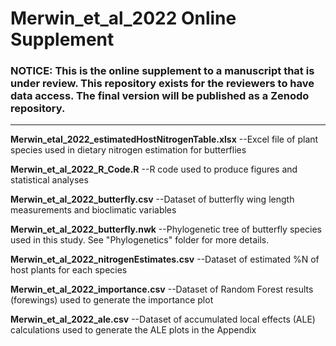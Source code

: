 # Merwin_et_al_2022 Online Supplement

### NOTICE: This is the online supplement to a manuscript that is under review. This repository exists for the reviewers to have data access. The final version will be published as a Zenodo repository.
______

**Merwin_etal_2022_estimatedHostNitrogenTable.xlsx**    --Excel file of plant species used in dietary nitrogen estimation for butterflies

**Merwin_et_al_2022_R_Code.R**   --R code used to produce figures and statistical analyses

**Merwin_et_al_2022_butterfly.csv**   --Dataset of butterfly wing length measurements and bioclimatic variables

**Merwin_et_al_2022_butterfly.nwk**   --Phylogenetic tree of butterfly species used in this study. See "Phylogenetics" folder for more details.

**Merwin_et_al_2022_nitrogenEstimates.csv**   --Dataset of estimated %N of host plants for each species

**Merwin_et_al_2022_importance.csv**   --Dataset of Random Forest results (forewings) used to generate the importance plot

**Merwin_et_al_2022_ale.csv**   --Dataset of accumulated local effects (ALE) calculations used to generate the ALE plots in the Appendix
